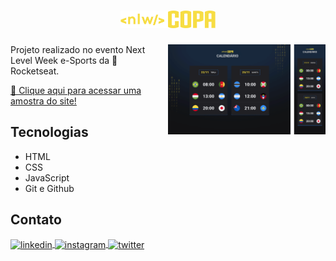 <h1 align="center">
<a href="https://github.com/rodrigoridasi">
<img width="30%" alt="NLW Copa" src="./.github/nlw-copa-readme-header.png" />
</a>
</h1>

<img align="right" width="50%" src="./.github/preview.gif"/>
Projeto realizado no evento Next Level Week e-Sports da 🚀 Rocketseat. 

[🔗 Clique aqui para acessar uma amostra do site!](https://rodrigoridasi.github.io/nlw-copa/)

## Tecnologias

- HTML
- CSS
- JavaScript
- Git e Github

## Contato

<p align="left">
<a href="https://linkedin.com/in/rodrigoridasi" target="_blank">
  <img align="center" src="https://img.shields.io/badge/-rodrigoridasi-05122A?style=flat&logo=linkedin" alt="linkedin"/>
</a>
<a href="https://instagram.com/rodrigoridasi" target="_blank">
 <img align="center" src="https://img.shields.io/badge/-rodrigoridasi-05122A?style=flat&logo=instagram" alt="instagram"/>
</a>
<a href="https://twitter.com/rodrigoridasi" target="_blank">
  <img align="center" src="https://img.shields.io/badge/-rodrigoridasi-05122A?style=flat&logo=twitter" alt="twitter"/>  
</a>
</p>